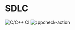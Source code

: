 # SDLC
![C/C++ CI](https://github.com/99002614/SDLC/workflows/C/C++%20CI/badge.svg)
![cppcheck-action](https://github.com/99002614/SDLC/workflows/cppcheck-action/badge.svg)
